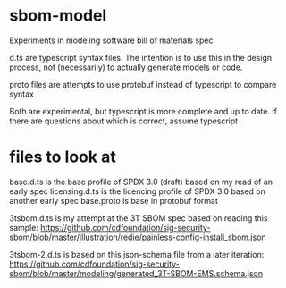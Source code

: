 
# sbom-model

Experiments in modeling software bill of materials spec

d.ts are typescript syntax files. The intention is to use this in the design process, not (necessarily) to actually generate models or code.

proto files are attempts to use protobuf instead of typescript to compare syntax

Both are experimental, but typescript is more complete and up to date. If there are questions about which is correct, assume typescript

# files to look at

base.d.ts is the base profile of SPDX 3.0 (draft) based on my read of an early spec
licensing.d.ts is the licencing profile of SPDX 3.0 based on another early spec
base.proto is base in protobuf format

3tsbom.d.ts is my attempt at the 3T SBOM spec based on reading this sample: <https://github.com/cdfoundation/sig-security-sbom/blob/master/illustration/redie/painless-config-install_sbom.json>

3tsbom-2.d.ts is based on this json-schema file from a later iteration: <https://github.com/cdfoundation/sig-security-sbom/blob/master/modeling/generated_3T-SBOM-EMS.schema.json>
